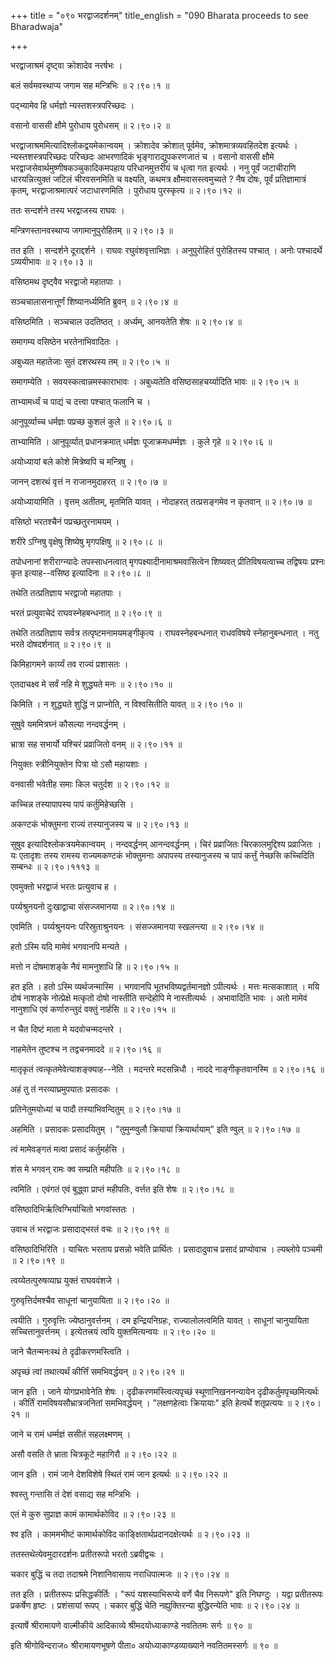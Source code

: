 +++
title = "०९० भरद्वाजदर्शनम्"
title_english = "090 Bharata proceeds to see Bharadwaja"

+++


भरद्वाजाश्रमं दृष्ट्वा क्रोशादेव नरर्षभः ।  

बलं सर्वमवस्थाप्य जगाम सह मन्त्रिभिः  ॥  २।९०।१  ॥   

पद्भ्यामेव हि धर्मज्ञो न्यस्तशस्त्रपरिच्छदः ।  

वसानो वाससी क्षौमे पुरोधाय पुरोधसम्  ॥  २।९०।२  ॥   

भरद्वाजाश्रममित्यादिश्लोकद्वयमेकान्वयम् । क्रोशादेव क्रोशात् पूर्वमेव,
क्रोशमात्रव्यवहितदेश इत्यर्थः । न्यस्तशस्त्रपरिच्छदः परिच्छदः आभरणादिकं
भृङ्गाराद्युपकरणजातं च । वसानो वाससी क्षौमे
भरद्वाजसेवार्थमुष्णीषकञ्चुकादिकमपहाय परिधानमुत्तरीयं च धृत्वा गत
इत्यर्थः । ननु पूर्वं जटाचीराणि धारयन्नित्युक्तं जटिलं चीरवसनमिति च
वक्ष्यति, कथमत्र क्षौमवासस्त्वमुच्यते ? नैष दोषः, पूर्वं प्रतिज्ञामात्रं
कृतम्, भरद्वाजाश्रमात्परं जटाधारणमिति । पुरोधाय पुरस्कृत्य  ॥  २।९०।१२
 ॥   

  

ततः सन्दर्शने तस्य भरद्वाजस्य राघवः ।  

मन्त्रिणस्तानवस्थाप्य जगामानुपुरोहितम्  ॥  २।९०।३  ॥   

तत इति । सन्दर्शने दूराद्दर्शने । राघवः रघुवंशवृत्ताभिज्ञः । अनुपुरोहितं
पुरोहितस्य पश्चात् । अनोः पश्चादर्थे ऽव्ययीभावः  ॥  २।९०।३  ॥   

  

वसिष्ठमथ दृष्ट्वैव भरद्वाजो महातपाः ।  

सञ्चचालासनात्तूर्णं शिष्यानर्ध्यमिति ब्रुवन्  ॥  २।९०।४  ॥   

वसिष्ठमिति । सञ्चचाल उदतिष्ठत् । अर्ध्यम्, आनयतेति शेषः  ॥  २।९०।४  ॥   

  

समागम्य वसिष्ठेन भरतेनाभिवादितः ।  

अबुध्यत महातेजाः सुतं दशरथस्य तम्  ॥  २।९०।५  ॥   

समागम्येति । सवयस्कत्वान्नमस्काराभावः । अबुध्यतेति वसिष्ठसाहचर्य्यादिति
भावः  ॥  २।९०।५  ॥   

  

ताभ्यामर्ध्यं च पाद्यं च दत्त्वा पश्चात् फलानि च ।  

आनुपूर्व्याच्च धर्मज्ञः पप्रच्छ कुशलं कुले  ॥  २।९०।६  ॥   

ताभ्यामिति । आनुपूर्व्यात् प्रधानक्रमात् धर्मज्ञः पूजाक्रमधर्म्मज्ञः ।
कुले गृहे  ॥  २।९०।६  ॥   

  

अयोध्यायां बले कोशे मित्रेष्वपि च मन्त्रिषु ।  

जानन् दशरथं वृत्तं न राजानमुदाहरत्  ॥  २।९०।७  ॥   

अयोध्यायामिति । वृत्तम् अतीतम्, मृतमिति यावत् । नोदाहरत् तत्प्रसङ्गमेव न
कृतवान्  ॥  २।९०।७  ॥   

  

वसिष्ठो भरतश्चैनं पप्रच्छतुरनामयम् ।  

शरीरे ऽग्निषु वृक्षेषु शिष्येषु मृगपक्षिषु  ॥  २।९०।८  ॥   

तपोधनानां शरीराग्न्यादेः तपस्साधनत्वात् मृगपक्ष्यादीनामाश्रमवासित्वेन
शिष्यवत् प्रीतिविषयत्वाच्च तद्विषयः प्रश्नः कृत इत्याह--वसिष्ठ इत्यादिना
 ॥  २।९०।८  ॥   

  

तथेति तत्प्रतिज्ञाय भरद्वाजो महातपाः ।  

भरतं प्रत्युवाचेदं राघवस्नेहबन्धनात्  ॥  २।९०।९  ॥   

तथेति तत्प्रतिज्ञाय सर्वत्र तत्पृष्टमनामयमङ्गीकृत्य । राघवस्नेहबन्धनात्
राधवविषये स्नेहानुबन्धनात् । नतु भरते दोषदर्शनात्  ॥  २।९०।९  ॥   

  

किमिहागमने कार्य्यं तव राज्यं प्रशासतः ।  

एतदाचक्ष्व मे सर्वं नहि मे शुद्ध्यते मनः  ॥  २।९०।१०  ॥   

किमिति । न शुद्ध्यते शुद्धिं न प्राप्नोति, न विश्वसितीति यावत्  ॥ 
२।९०।१०  ॥   

  

सुषुवे यममित्रघ्नं कौसल्या नन्दवर्द्धनम् ।  

भ्रात्रा सह सभार्यो यश्चिरं प्रव्राजितो वनम्  ॥  २।९०।११  ॥   

नियुक्तः स्त्रीनियुक्तेन पित्रा यो ऽसौ महायशाः ।  

वनवासी भवेतीह समाः किल चतुर्दश  ॥  २।९०।१२  ॥   

  

कच्चिन्न तस्यापापस्य पापं कर्तुमिहेच्छसि ।  

अकण्टकं भोक्तुमना राज्यं तस्यानुजस्य च  ॥  २।९०।१३  ॥   

सुषुव इत्यादिश्लोकत्रयमेकान्वयम् । नन्दवर्द्धनम् आनन्दवर्द्धनम् । चिरं
प्रव्राजितः चिरकालमुद्दिश्य प्रव्राजितः । यः एतादृशः तस्य रामस्य
राज्यमकण्टकं भोक्तुमनाः अपापस्य तस्यानुजस्य च पापं कर्त्तुं नेच्छसि
कच्चिदिति सम्बन्धः  ॥  २।९०।१११३  ॥   

  

एवमुक्तो भरद्वाजं भरतः प्रत्युवाच ह ।  

पर्य्यश्रुनयनो दुःखाद्वाचा संसज्जमानया  ॥  २।९०।१४  ॥   

एवमिति । पर्य्यश्रुनयनः परिस्रुताश्रुनयनः । संसज्जमानया स्खलन्त्या  ॥ 
२।९०।१४  ॥   

  

हतो ऽस्मि यदि मामेवं भगवानपि मन्यते ।  

मत्तो न दोषमाशङ्के नैवं मामनुशाधि हि  ॥  २।९०।१५  ॥   

हत इति । हतो ऽस्मि व्यर्थजन्मास्मि । भगवानपि भूतभविष्यद्वर्तमानज्ञो
ऽपीत्यर्थः । मत्तः मत्सकाशात् । मयि दोषं नाशङ्के नोत्प्रेक्षे मत्कृतो
दोषो नास्तीति सन्देहोपि मे नास्तीत्यर्थः । अभावादिति भावः । अतो मामेवं
नानुशाधि एवं कर्णारुन्तुदं वक्तुं नार्हसि  ॥  २।९०।१५  ॥   

  

न चैत दिष्टं माता मे यदवोचन्मदन्तरे ।  

नाहमेतेन तुष्टश्च न तद्वचनमाददे  ॥  २।९०।१६  ॥   

मातृकृतं त्वत्कृतमेवेत्याशङ्क्याह--नेति । मदन्तरे मदसन्निधौ । नाददे
नाङ्गीकृतवानस्मि  ॥  २।९०।१६  ॥   

  

अहं तु तं नरव्याघ्रमुपयातः प्रसादकः ।  

प्रतिनेतुमयोध्यां च पादौ तस्याभिवन्दितुम्  ॥  २।९०।१७  ॥   

अहमिति । प्रसादकः प्रसादयितुम् । "तुमुन्ण्वुलौ क्रियायां क्रियार्थायाम्"
इति ण्वुल्  ॥  २।९०।१७  ॥   

  

त्वं मामेवङ्गतं मत्वा प्रसादं कर्तुमर्हसि ।  

शंस मे भगवन् रामः क्व सम्प्रति महीपतिः  ॥  २।९०।१८  ॥   

त्वमिति । एवंगतं एवं बुद्ध्वा प्राप्तं महीपतिः, वर्त्तत इति शेषः  ॥ 
२।९०।१८  ॥   

  

वसिष्ठादिभिर्ऋत्विग्भिर्याचितो भगवांस्ततः ।  

उवाच तं भरद्वाजः प्रसादाद्भरतं वचः  ॥  २।९०।१९  ॥   

वसिष्ठादिभिरिति । याचितः भरताय प्रसन्नो भवेति प्रार्थितः । प्रसादादुवाच
प्रसादं प्राप्योवाच । ल्यब्लोपे पञ्चमी  ॥  २।९०।१९  ॥   

  

त्वय्येतत्पुरुषव्याघ्र युक्तं राघववंशजे ।  

गुरुवृत्तिर्दमश्चैव साधूनां चानुयायिता  ॥  २।९०।२०  ॥   

त्वयीति । गुरुवृत्तिः ज्येष्ठानुवर्त्तनम् । दम इन्द्रियनिग्रहः,
राज्यालोलत्वमिति यावत् । साधूनां चानुयायिता सच्चित्तानुवर्त्तनम् ।
इत्येतत्त्रयं त्वयि युक्तमित्यन्वयः  ॥  २।९०।२०  ॥   

  

जाने चैतन्मनःस्थं ते दृढीकरणमस्त्विति ।  

अपृच्छं त्वां तथात्यर्थं कीर्त्तिं समभिवर्द्धयन्  ॥  २।९०।२१  ॥   

जान इति । जाने योगप्रभावेनेति शेषः । दृढीकरणमस्त्वित्यपृच्छं
स्थूणानिखननन्यायेन दृढीकर्तुमपृच्छमित्यर्थः । कीर्तिं
रामविषयसौभ्रात्रजनितां समभिवर्द्धयन् । "लक्षणहेत्वाः क्रियायाः" इति
हेत्वर्थे शतृप्रत्ययः  ॥  २।९०।२१  ॥   

  

जाने च रामं धर्म्मज्ञं ससीतं सहलक्ष्मणम् ।  

असौ वसति ते भ्राता चित्रकूटे महागिरौ  ॥  २।९०।२२  ॥   

जान इति । रामं जाने देशविशेषे स्थितं रामं जान इत्यर्थः  ॥  २।९०।२२  ॥   

  

श्वस्तु गन्तासि तं देशं वसाद्य सह मन्त्रिभिः ।  

एतं मे कुरु सुप्राज्ञ कामं कामार्थकोविद  ॥  २।९०।२३  ॥   

श्व इति । काममभीष्टं कामार्थकोविद काङ्क्षितार्थप्रदानदक्षेत्यर्थः  ॥ 
२।९०।२३  ॥   

  

ततस्तथेत्येवमुदारदर्शनः प्रतीतरूपो भरतो ऽब्रवीद्वचः ।  

चकार बुद्धिं च तदा तदाश्रमे निशानिवासाय नराधिपात्मजः  ॥  २।९०।२४  ॥   

तत इति । प्रतीतरूपः प्रसिद्धकीर्तिः । "रूपं यशस्याभिरूप्ये वर्णे चैव
निरूपणे" इति निघण्टुः । यद्वा प्रतीतरूपः प्रकर्षेण हृष्टः । प्रशंसायां
रूपप् । चकार बुद्धिं चेति नह्युक्तिरन्या बुद्धिरन्येति भावः  ॥  २।९०।२४
 ॥   

  

इत्यार्षे श्रीरामायणे वाल्मीकीये आदिकाव्ये श्रीमदयोध्याकाण्डे नवतितमः
सर्गः  ॥  ९०  ॥   

इति श्रीगोविन्दराज० श्रीरामायणभूषणे पीता० अयोध्याकाण्डव्याख्याने
नवतितमस्सर्गः  ॥  ९०  ॥   


